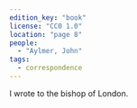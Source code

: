 ```yaml
---
edition_key: "book"
license: "CC0 1.0"
location: "page 8"
people:
  - "Aylmer, John"
tags:
  - correspondence
---
```

I
wrote to the bishop of London.
